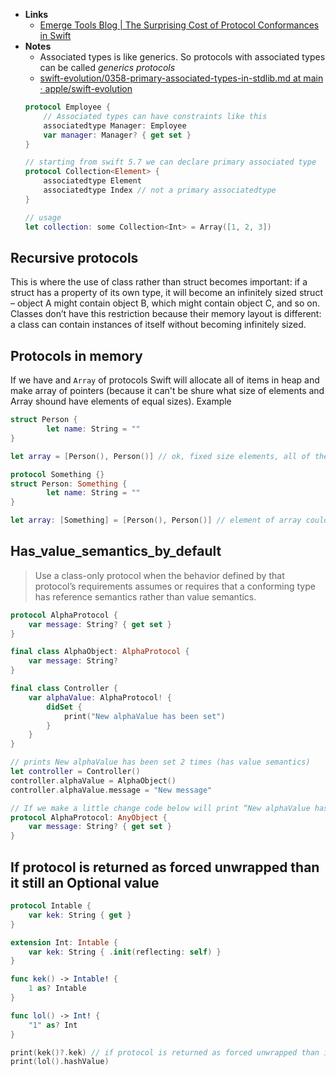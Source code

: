 
- **Links**
	- [Emerge Tools Blog | The Surprising Cost of Protocol Conformances in Swift](https://www.emergetools.com/blog/posts/SwiftProtocolConformance)
- **Notes**
	- Associated types is like generics. So protocols with associated types can be called *generics protocols*
	- [swift-evolution/0358-primary-associated-types-in-stdlib.md at main · apple/swift-evolution](https://github.com/apple/swift-evolution/blob/main/proposals/0358-primary-associated-types-in-stdlib.md)
	```swift
	protocol Employee {
		// Associated types can have constraints like this
		associatedtype Manager: Employee
		var manager: Manager? { get set }
	}
	
	// starting from swift 5.7 we can declare primary associated type
	protocol Collection<Element> {
		associatedtype Element 
		associatedtype Index // not a primary associatedtype
	}

	// usage 
	let collection: some Collection<Int> = Array([1, 2, 3])
	```

## Recursive protocols

This is where the use of class rather than struct becomes important: if a struct has a property of its own type, it will become an infinitely sized struct – object A might contain object B, which might contain object C, and so on. Classes don’t have this restriction because their memory layout is different: a class can contain instances of itself without becoming infinitely sized.

## Protocols in memory

If we have and `Array` of protocols Swift will allocate all of items in heap and make array of pointers (because it can't be shure what size of elements and Array shound have elements of equal sizes). Example

```swift
struct Person {
		let name: String = ""
}

let array = [Person(), Person()] // ok, fixed size elements, all of them on stack

protocol Something {}
struct Person: Something {
		let name: String = ""
}

let array: [Something] = [Person(), Person()] // element of array could be anything: struct, class, Int, etc. so swift allocates every in heap
```

## Has_value_semantics_by_default

> Use a class-only protocol when the behavior defined by that protocol’s requirements assumes or requires that a conforming type has reference semantics rather than value semantics.

```swift
protocol AlphaProtocol {
    var message: String? { get set }
}

final class AlphaObject: AlphaProtocol {
    var message: String?
}

final class Controller {
    var alphaValue: AlphaProtocol! {
        didSet {
            print("New alphaValue has been set")
        }
    }
}

// prints New alphaValue has been set 2 times (has value semantics)
let controller = Controller()
controller.alphaValue = AlphaObject()
controller.alphaValue.message = "New message"

// If we make a little change code below will print “New alphaValue has been set” one time so it has reference semantics
protocol AlphaProtocol: AnyObject {
    var message: String? { get set }
}
```

## If protocol is returned as forced unwrapped than it still an Optional value

```swift
protocol Intable {
    var kek: String { get }
}

extension Int: Intable {
    var kek: String { .init(reflecting: self) }
}

func kek() -> Intable! {
    1 as? Intable
}

func lol() -> Int! {
    "1" as? Int
}

print(kek()?.kek) // if protocol is returned as forced unwrapped than it still an Optional value
print(lol().hashValue)
```